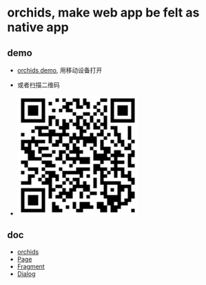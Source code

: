 # orchids, make web app be felt as native app

## demo

* [orchids demo](http://senntyou.github.io/orchids/), 用移动设备打开

* 或者扫描二维码

* ![](./resources/qrcode.png)

## doc

* [orchids](./doc/orchids.md)
* [Page](./doc/page.md)
* [Fragment](./doc/fragment.md)
* [Dialog](./doc/dialog.md)

